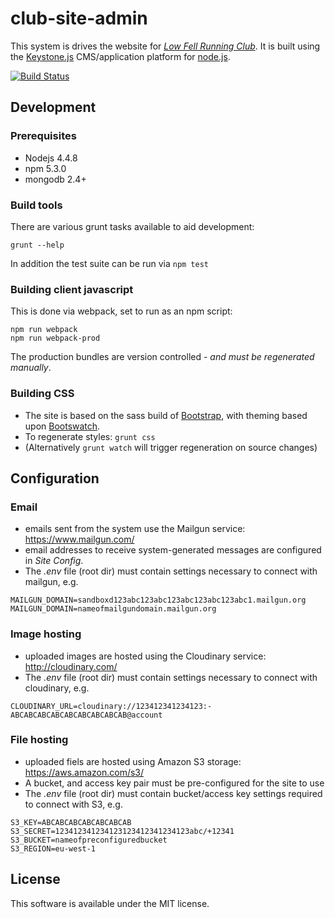 # club-site-admin

This system is drives the website for *[Low Fell Running Club](https://www.lowfellrunningclub.co.uk)*.  It is built using the [Keystone.js](http://keystonejs.com/) CMS/application platform for [node.js](https://nodejs.org/).

[![Build Status](https://travis-ci.org/rogersillito/club-site-admin.svg?branch=master)](https://travis-ci.org/rogersillito/club-site-admin)

## Development

### Prerequisites

* Nodejs 4.4.8
* npm 5.3.0
* mongodb 2.4+

### Build tools

There are various grunt tasks available to aid development:

`grunt --help`

In addition the test suite can be run via `npm test`

### Building client javascript

This is done via webpack, set to run as an npm script:

```
npm run webpack
npm run webpack-prod
```

The production bundles are version controlled - _and must be regenerated manually_.

### Building CSS

* The site is based on the sass build of [Bootstrap](https://getbootstrap.com/docs/3.3/), with theming based upon [Bootswatch](https://bootswatch.com/).
* To regenerate styles: `grunt css` 
* (Alternatively `grunt watch` will trigger regeneration on source changes)

## Configuration
### Email

* emails sent from the system use the Mailgun service: https://www.mailgun.com/
* email addresses to receive system-generated messages are configured in _Site Config_.
* The _.env_ file (root dir) must contain settings necessary to connect with mailgun, e.g.

```
MAILGUN_DOMAIN=sandboxd123abc123abc123abc123abc123abc1.mailgun.org
MAILGUN_DOMAIN=nameofmailgundomain.mailgun.org
```

### Image hosting

* uploaded images are hosted using the Cloudinary service: http://cloudinary.com/
* The _.env_ file (root dir) must contain settings necessary to connect with cloudinary, e.g.

```
CLOUDINARY_URL=cloudinary://123412341234123:-ABCABCABCABCABCABCABCABCAB@account
```

### File hosting

* uploaded fiels are hosted using Amazon S3 storage: https://aws.amazon.com/s3/
* A bucket, and access key pair must be pre-configured for the site to use
* The _.env_ file (root dir) must contain bucket/access key settings required to connect with S3, e.g.

```
S3_KEY=ABCABCABCABCABCABCAB
S3_SECRET=123412341234123123412341234123abc/+12341
S3_BUCKET=nameofpreconfiguredbucket
S3_REGION=eu-west-1
```

## License

This software is available under the MIT license.
